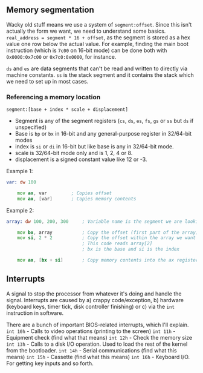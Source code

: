 ## Memory segmentation
Wacky old stuff means we use a system of `segment:offset`. Since this isn't actually the form we want, we need to understand some basics.
`real_address = segment * 16 + offset`, as the segment is stored as a hex value one row below the actual value.
For example, finding the main boot instruction (which is `7c00` on 16-bit mode) can be done both with `0x0000:0x7c00` or `0x7c0:0x0000`, for instance.

`ds` and `es` are data segments that can't be read and written to directly via machine constants.
`ss` is the stack segment and it contains the stack which we need to set up in most cases.

### Referencing a memory location

`segment:[base + index * scale + displacement]`
- Segment is any of the segment registers (`cs`, `ds`, `es`, `fs`, `gs` or `ss` but `ds` if unspecified)
- Base is `bp` or `bx` in 16-bit and any general-purpose register in 32/64-bit modes
- index is `si` or `di` in 16-bit but like base is any in 32/64-bit mode.
- scale is 32/64-bit mode only and is 1, 2, 4 or 8.
- displacement is a signed constant value like 12 or -3.

Example 1:
```asm
var: dw 100

    mov ax, var         ; Copies offset
    mov ax, [var]       ; Copies memory contents
```
Example 2:

```asm
array: dw 100, 200, 300     ; Variable name is the segment we are looking at FWIW

    mov bx, array           ; Copy the offset (first part of the array) into the register
    mov si, 2 * 2           ; Copy the offset within the array we want to get to by the size of the data (dw is 2 bytes)
                            ; This code reads array[2]
                            ; bx is the base and si is the index

    mov ax, [bx + si]       ; Copy memory contents into the ax register
```

## Interrupts

A signal to stop the processor from whatever it's doing and handle the signal.
Interrupts are caused by a) crappy code/exception, b) hardware (keyboard keys, timer tick, disk controller finishing) or c) via the `int` instruction in software.

There are a bunch of important BIOS-related interrupts, which I'll explain.
`int 10h` - Calls to video operations (printing to the screen)
`int 11h` - Equipment check (find what that means)
`int 12h` - Check the memory size
`int 13h` - Calls to a disk I/O operation. Used to load the rest of the kernel from the bootloader.
`int 14h` - Serial communications (find what this means)
`int 15h` - Cassette (find what this means)
`int 16h` - Keyboard I/O. For getting key inputs and so forth.
